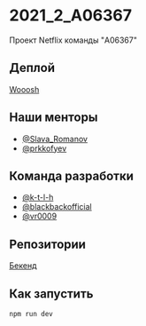 # 2021_2_A06367
Проект Netflix команды "A06367"

## Деплой
[Wooosh](http://3.67.182.34:8080)


## Наши менторы

* [@Slava_Romanov](https://github.com/slava-romanov)
* [@prkkofyev](https://github.com/eprokofyev)


## Команда разработки
* [@k-t-l-h](https://github.com/k-t-l-h)
* [@blackbackofficial](https://github.com/Blackbackofficial)
* [@vr0009](https://github.com/vr009)

## Репозитории

[Бекенд](https://github.com/go-park-mail-ru/2021_2_A06367)  

## Как запустить 
```` javascript
npm run dev
```` 
